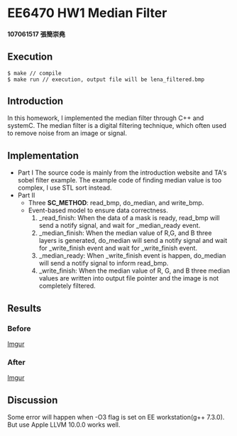 # EE6470 HW1 Median Filter

#### 107061517 張簡崇堯
## Execution
```
$ make // compile
$ make run // execution, output file will be lena_filtered.bmp
```
## Introduction
In this homework, I implemented the median filter through C++ and systemC. The median filter is a digital filtering technique, which often used to remove noise from an image or signal.
## Implementation
* Part I
The source code is mainly from the introduction website and TA's sobel filter example.
The example code of finding median value is too complex, I use STL sort instead.
* Part II
  * Three **SC_METHOD**: read_bmp, do_median, and write_bmp.
  * Event-based model to ensure data correctness.
    1. _read_finish: When the data of a mask is ready, read_bmp will send a notify signal, and wait for _median_ready event.
    2. _median_finish: When the median value of R,G, and B three layers is generated, do_median will send a notify  signal and wait for _write_finish event and wait for _write_finish event. 			
    3. _median_ready: When _write_finish event is happen, do_median will send a notify signal to inform read_bmp.
    4. _write_finish: When the median value of R, G, and B three median values are written into output file pointer and the image is not completely filtered.
## Results
### Before
[Imgur](https://i.imgur.com/tu9o14M.png)
### After
[Imgur](https://i.imgur.com/P76HgHK.png)
## Discussion
Some error will happen when -O3 flag is set on EE workstation(g++ 7.3.0). But use Apple LLVM 10.0.0 works well. 
